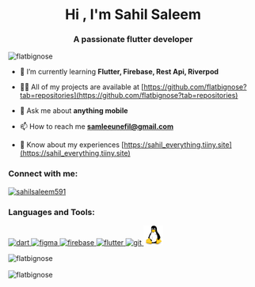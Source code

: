 <h1 align="center">Hi , I'm Sahil Saleem</h1>
<h3 align="center">A passionate flutter developer</h3>

<p align="left"> <img src="https://komarev.com/ghpvc/?username=flatbignose&label=Profile%20views&color=0e75b6&style=flat" alt="flatbignose" /> </p>

- 🌱 I’m currently learning **Flutter, Firebase, Rest Api, Riverpod**

- 👨‍💻 All of my projects are available at [https://github.com/flatbignose?tab=repositories](https://github.com/flatbignose?tab=repositories)

- 💬 Ask me about **anything mobile**

- 📫 How to reach me **samleeunefil@gmail.com**

- 📄 Know about my experiences [https://sahil_everything.tiiny.site](https://sahil_everything.tiiny.site)

<h3 align="left">Connect with me:</h3>
<p align="left">
<a href="https://linkedin.com/in/sahilsaleem591" target="blank"><img align="center" src="https://raw.githubusercontent.com/rahuldkjain/github-profile-readme-generator/master/src/images/icons/Social/linked-in-alt.svg" alt="sahilsaleem591" height="30" width="40" /></a>
</p>

<h3 align="left">Languages and Tools:</h3>
<p align="left"> <a href="https://dart.dev" target="_blank" rel="noreferrer"> <img src="https://www.vectorlogo.zone/logos/dartlang/dartlang-icon.svg" alt="dart" width="40" height="40"/> </a> <a href="https://www.figma.com/" target="_blank" rel="noreferrer"> <img src="https://www.vectorlogo.zone/logos/figma/figma-icon.svg" alt="figma" width="40" height="40"/> </a> <a href="https://firebase.google.com/" target="_blank" rel="noreferrer"> <img src="https://www.vectorlogo.zone/logos/firebase/firebase-icon.svg" alt="firebase" width="40" height="40"/> </a> <a href="https://flutter.dev" target="_blank" rel="noreferrer"> <img src="https://www.vectorlogo.zone/logos/flutterio/flutterio-icon.svg" alt="flutter" width="40" height="40"/> </a> <a href="https://git-scm.com/" target="_blank" rel="noreferrer"> <img src="https://www.vectorlogo.zone/logos/git-scm/git-scm-icon.svg" alt="git" width="40" height="40"/> </a> <a href="https://www.linux.org/" target="_blank" rel="noreferrer"> <img src="https://raw.githubusercontent.com/devicons/devicon/master/icons/linux/linux-original.svg" alt="linux" width="40" height="40"/> </a> </p>

<p><img align="center" src="https://github-readme-stats.vercel.app/api/top-langs?username=flatbignose&show_icons=true&locale=en&layout=compact" alt="flatbignose" /></p>

<p><img align="center" src="https://github-readme-streak-stats.herokuapp.com/?user=flatbignose&" alt="flatbignose" /></p>
